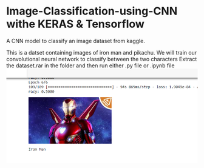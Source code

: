 # Image-Classification-using-CNN withe KERAS & Tensorflow
A CNN model to classify an image dataset from kaggle.

This is a datset containing images of iron man and pikachu. We will train our convolutional neural network to classify between the two characters 
Extract the dataset.rar in the folder and then run either .py file or .ipynb file
![Screenshot](iron.png)

